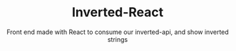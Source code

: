 <div align="center">
  <h1>Inverted-React</h1>
  <p>Front end made with React to consume our inverted-api, and show inverted strings</p>
</div>
